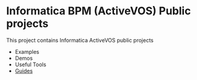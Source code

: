 # Informatica BPM (ActiveVOS) Public projects
This project contains Informatica ActiveVOS public projects
* Examples
* Demos
* Useful Tools
* [Guides](guides)
